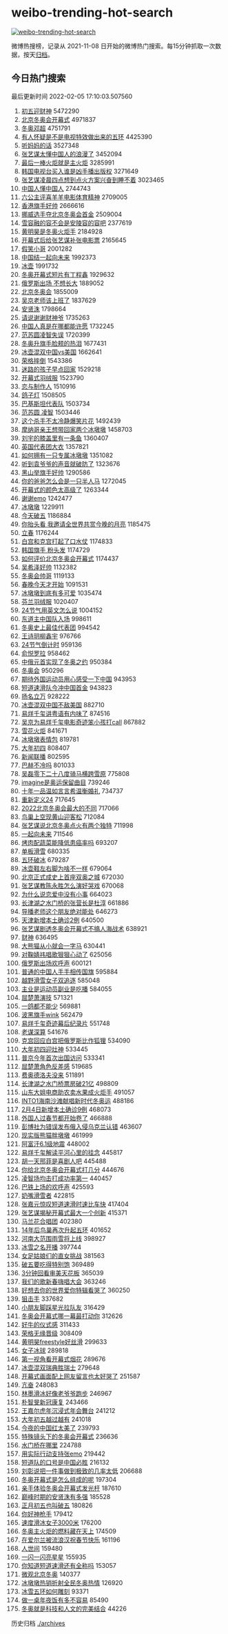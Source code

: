 # weibo-trending-hot-search

[![weibo-trending-hot-search](https://github.com/ameizi/weibo-trending-hot-search/actions/workflows/ci.yml/badge.svg)](https://github.com/ameizi/weibo-trending-hot-search/actions/workflows/ci.yml)

微博热搜榜，记录从 2021-11-08 日开始的微博热门搜索。每15分钟抓取一次数据，按天[归档](./archives)。

## 今日热门搜索

<!-- BEGIN --> 
最后更新时间 2022-02-05 17:10:03.507560 
1. [初五迎财神](https://s.weibo.com/weibo?q=%E5%88%9D%E4%BA%94%E8%BF%8E%E8%B4%A2%E7%A5%9E&Refer=top) 5472290
1. [北京冬奥会开幕式](https://s.weibo.com/weibo?q=%23%E5%8C%97%E4%BA%AC%E5%86%AC%E5%A5%A5%E4%BC%9A%E5%BC%80%E5%B9%95%E5%BC%8F%23&Refer=top) 4971837
1. [冬奥邓超](https://s.weibo.com/weibo?q=%23%E5%86%AC%E5%A5%A5%E9%82%93%E8%B6%85%23&Refer=top) 4751791
1. [有人怀疑是不是电视特效做出来的五环](https://s.weibo.com/weibo?q=%E6%9C%89%E4%BA%BA%E6%80%80%E7%96%91%E6%98%AF%E4%B8%8D%E6%98%AF%E7%94%B5%E8%A7%86%E7%89%B9%E6%95%88%E5%81%9A%E5%87%BA%E6%9D%A5%E7%9A%84%E4%BA%94%E7%8E%AF&Refer=top) 4425390
1. [听妈妈的话](https://s.weibo.com/weibo?q=%23%E5%90%AC%E5%A6%88%E5%A6%88%E7%9A%84%E8%AF%9D%23&Refer=top) 3527348
1. [张艺谋太懂中国人的浪漫了](https://s.weibo.com/weibo?q=%23%E5%BC%A0%E8%89%BA%E8%B0%8B%E5%A4%AA%E6%87%82%E4%B8%AD%E5%9B%BD%E4%BA%BA%E7%9A%84%E6%B5%AA%E6%BC%AB%E4%BA%86%23&Refer=top) 3452094
1. [最后一棒火炬就是主火炬](https://s.weibo.com/weibo?q=%23%E6%9C%80%E5%90%8E%E4%B8%80%E6%A3%92%E7%81%AB%E7%82%AC%E5%B0%B1%E6%98%AF%E4%B8%BB%E7%81%AB%E7%82%AC%23&Refer=top) 3285991
1. [韩国电视台买入谁是凶手播出版权](https://s.weibo.com/weibo?q=%23%E9%9F%A9%E5%9B%BD%E7%94%B5%E8%A7%86%E5%8F%B0%E4%B9%B0%E5%85%A5%E8%B0%81%E6%98%AF%E5%87%B6%E6%89%8B%E6%92%AD%E5%87%BA%E7%89%88%E6%9D%83%23&Refer=top) 3271649
1. [张艺谋凌晨四点想到点火方案兴奋到睡不着](https://s.weibo.com/weibo?q=%23%E5%BC%A0%E8%89%BA%E8%B0%8B%E5%87%8C%E6%99%A8%E5%9B%9B%E7%82%B9%E6%83%B3%E5%88%B0%E7%82%B9%E7%81%AB%E6%96%B9%E6%A1%88%E5%85%B4%E5%A5%8B%E5%88%B0%E7%9D%A1%E4%B8%8D%E7%9D%80%23&Refer=top) 3023465
1. [中国人懂中国人](https://s.weibo.com/weibo?q=%23%E4%B8%AD%E5%9B%BD%E4%BA%BA%E6%87%82%E4%B8%AD%E5%9B%BD%E4%BA%BA%23&Refer=top) 2744743
1. [六公主评喜羊羊电影体育精神](https://s.weibo.com/weibo?q=%23%E5%85%AD%E5%85%AC%E4%B8%BB%E8%AF%84%E5%96%9C%E7%BE%8A%E7%BE%8A%E7%94%B5%E5%BD%B1%E4%BD%93%E8%82%B2%E7%B2%BE%E7%A5%9E%23&Refer=top) 2709005
1. [香港旗手好帅](https://s.weibo.com/weibo?q=%E9%A6%99%E6%B8%AF%E6%97%97%E6%89%8B%E5%A5%BD%E5%B8%85&Refer=top) 2666616
1. [挪威选手夺北京冬奥会首金](https://s.weibo.com/weibo?q=%23%E6%8C%AA%E5%A8%81%E9%80%89%E6%89%8B%E5%A4%BA%E5%8C%97%E4%BA%AC%E5%86%AC%E5%A5%A5%E4%BC%9A%E9%A6%96%E9%87%91%23&Refer=top) 2509004
1. [雪容融的容不会是安陵容的容吧](https://s.weibo.com/weibo?q=%E9%9B%AA%E5%AE%B9%E8%9E%8D%E7%9A%84%E5%AE%B9%E4%B8%8D%E4%BC%9A%E6%98%AF%E5%AE%89%E9%99%B5%E5%AE%B9%E7%9A%84%E5%AE%B9%E5%90%A7&Refer=top) 2377619
1. [黄明昊是冬奥火炬手](https://s.weibo.com/weibo?q=%23%E9%BB%84%E6%98%8E%E6%98%8A%E6%98%AF%E5%86%AC%E5%A5%A5%E7%81%AB%E7%82%AC%E6%89%8B%23&Refer=top) 2184928
1. [开幕式后给张艺谋补张电影票](https://s.weibo.com/weibo?q=%23%E5%BC%80%E5%B9%95%E5%BC%8F%E5%90%8E%E7%BB%99%E5%BC%A0%E8%89%BA%E8%B0%8B%E8%A1%A5%E5%BC%A0%E7%94%B5%E5%BD%B1%E7%A5%A8%23&Refer=top) 2165645
1. [假笑小哥](https://s.weibo.com/weibo?q=%E5%81%87%E7%AC%91%E5%B0%8F%E5%93%A5&Refer=top) 2001282
1. [中国结一起向未来](https://s.weibo.com/weibo?q=%23%E4%B8%AD%E5%9B%BD%E7%BB%93%E4%B8%80%E8%B5%B7%E5%90%91%E6%9C%AA%E6%9D%A5%23&Refer=top) 1992373
1. [冰壶](https://s.weibo.com/weibo?q=%E5%86%B0%E5%A3%B6&Refer=top) 1991732
1. [冬奥开幕式短片有丁程鑫](https://s.weibo.com/weibo?q=%23%E5%86%AC%E5%A5%A5%E5%BC%80%E5%B9%95%E5%BC%8F%E7%9F%AD%E7%89%87%E6%9C%89%E4%B8%81%E7%A8%8B%E9%91%AB%23&Refer=top) 1929632
1. [俄罗斯出场 不想长大](https://s.weibo.com/weibo?q=%E4%BF%84%E7%BD%97%E6%96%AF%E5%87%BA%E5%9C%BA%20%E4%B8%8D%E6%83%B3%E9%95%BF%E5%A4%A7&Refer=top) 1889052
1. [北京冬奥会](https://s.weibo.com/weibo?q=%E5%8C%97%E4%BA%AC%E5%86%AC%E5%A5%A5%E4%BC%9A&Refer=top) 1855009
1. [吴京老师该上班了](https://s.weibo.com/weibo?q=%23%E5%90%B4%E4%BA%AC%E8%80%81%E5%B8%88%E8%AF%A5%E4%B8%8A%E7%8F%AD%E4%BA%86%23&Refer=top) 1837629
1. [安贤洙](https://s.weibo.com/weibo?q=%E5%AE%89%E8%B4%A4%E6%B4%99&Refer=top) 1798664
1. [请说谢谢财神爷](https://s.weibo.com/weibo?q=%23%E8%AF%B7%E8%AF%B4%E8%B0%A2%E8%B0%A2%E8%B4%A2%E7%A5%9E%E7%88%B7%23&Refer=top) 1735263
1. [中国人真是在哪都能许愿](https://s.weibo.com/weibo?q=%23%E4%B8%AD%E5%9B%BD%E4%BA%BA%E7%9C%9F%E6%98%AF%E5%9C%A8%E5%93%AA%E9%83%BD%E8%83%BD%E8%AE%B8%E6%84%BF%23&Refer=top) 1732245
1. [范苏圆凌智失误](https://s.weibo.com/weibo?q=%E8%8C%83%E8%8B%8F%E5%9C%86%E5%87%8C%E6%99%BA%E5%A4%B1%E8%AF%AF&Refer=top) 1720399
1. [冬奥升旗手脸颊的热泪](https://s.weibo.com/weibo?q=%23%E5%86%AC%E5%A5%A5%E5%8D%87%E6%97%97%E6%89%8B%E8%84%B8%E9%A2%8A%E7%9A%84%E7%83%AD%E6%B3%AA%23&Refer=top) 1677431
1. [冰壶混双中国vs美国](https://s.weibo.com/weibo?q=%23%E5%86%B0%E5%A3%B6%E6%B7%B7%E5%8F%8C%E4%B8%AD%E5%9B%BDvs%E7%BE%8E%E5%9B%BD%23&Refer=top) 1662641
1. [荣格摔倒](https://s.weibo.com/weibo?q=%23%E8%8D%A3%E6%A0%BC%E6%91%94%E5%80%92%23&Refer=top) 1543386
1. [迷路的孩子早点回家](https://s.weibo.com/weibo?q=%23%E8%BF%B7%E8%B7%AF%E7%9A%84%E5%AD%A9%E5%AD%90%E6%97%A9%E7%82%B9%E5%9B%9E%E5%AE%B6%23&Refer=top) 1529218
1. [开幕式羽绒服](https://s.weibo.com/weibo?q=%23%E5%BC%80%E5%B9%95%E5%BC%8F%E7%BE%BD%E7%BB%92%E6%9C%8D%23&Refer=top) 1523790
1. [恋与制作人](https://s.weibo.com/weibo?q=%E6%81%8B%E4%B8%8E%E5%88%B6%E4%BD%9C%E4%BA%BA&Refer=top) 1510916
1. [鸽子灯](https://s.weibo.com/weibo?q=%E9%B8%BD%E5%AD%90%E7%81%AF&Refer=top) 1508505
1. [巴基斯坦代表队](https://s.weibo.com/weibo?q=%E5%B7%B4%E5%9F%BA%E6%96%AF%E5%9D%A6%E4%BB%A3%E8%A1%A8%E9%98%9F&Refer=top) 1503734
1. [范苏圆 凌智](https://s.weibo.com/weibo?q=%E8%8C%83%E8%8B%8F%E5%9C%86%20%E5%87%8C%E6%99%BA&Refer=top) 1503446
1. [这个杀手不太冷静爆笑片花](https://s.weibo.com/weibo?q=%23%E8%BF%99%E4%B8%AA%E6%9D%80%E6%89%8B%E4%B8%8D%E5%A4%AA%E5%86%B7%E9%9D%99%E7%88%86%E7%AC%91%E7%89%87%E8%8A%B1%23&Refer=top) 1492439
1. [摩纳哥亲王想带回家两个冰墩墩](https://s.weibo.com/weibo?q=%23%E6%91%A9%E7%BA%B3%E5%93%A5%E4%BA%B2%E7%8E%8B%E6%83%B3%E5%B8%A6%E5%9B%9E%E5%AE%B6%E4%B8%A4%E4%B8%AA%E5%86%B0%E5%A2%A9%E5%A2%A9%23&Refer=top) 1458703
1. [刘宇的膝盖里有一条鱼](https://s.weibo.com/weibo?q=%23%E5%88%98%E5%AE%87%E7%9A%84%E8%86%9D%E7%9B%96%E9%87%8C%E6%9C%89%E4%B8%80%E6%9D%A1%E9%B1%BC%23&Refer=top) 1360407
1. [英国代表团大衣](https://s.weibo.com/weibo?q=%E8%8B%B1%E5%9B%BD%E4%BB%A3%E8%A1%A8%E5%9B%A2%E5%A4%A7%E8%A1%A3&Refer=top) 1357821
1. [如何拥有一只专属冰墩墩](https://s.weibo.com/weibo?q=%23%E5%A6%82%E4%BD%95%E6%8B%A5%E6%9C%89%E4%B8%80%E5%8F%AA%E4%B8%93%E5%B1%9E%E5%86%B0%E5%A2%A9%E5%A2%A9%23&Refer=top) 1351082
1. [听到袁爷爷的声音就破防了](https://s.weibo.com/weibo?q=%23%E5%90%AC%E5%88%B0%E8%A2%81%E7%88%B7%E7%88%B7%E7%9A%84%E5%A3%B0%E9%9F%B3%E5%B0%B1%E7%A0%B4%E9%98%B2%E4%BA%86%23&Refer=top) 1323676
1. [黑山举旗手好帅](https://s.weibo.com/weibo?q=%23%E9%BB%91%E5%B1%B1%E4%B8%BE%E6%97%97%E6%89%8B%E5%A5%BD%E5%B8%85%23&Refer=top) 1290586
1. [你的爸爸怎么会是一只半人马](https://s.weibo.com/weibo?q=%E4%BD%A0%E7%9A%84%E7%88%B8%E7%88%B8%E6%80%8E%E4%B9%88%E4%BC%9A%E6%98%AF%E4%B8%80%E5%8F%AA%E5%8D%8A%E4%BA%BA%E9%A9%AC&Refer=top) 1272045
1. [开幕式的颜色太高级了](https://s.weibo.com/weibo?q=%23%E5%BC%80%E5%B9%95%E5%BC%8F%E7%9A%84%E9%A2%9C%E8%89%B2%E5%A4%AA%E9%AB%98%E7%BA%A7%E4%BA%86%23&Refer=top) 1263344
1. [谢谢emo](https://s.weibo.com/weibo?q=%23%E8%B0%A2%E8%B0%A2emo%23&Refer=top) 1242477
1. [冰墩墩](https://s.weibo.com/weibo?q=%23%E5%86%B0%E5%A2%A9%E5%A2%A9%23&Refer=top) 1229911
1. [今天破五](https://s.weibo.com/weibo?q=%23%E4%BB%8A%E5%A4%A9%E7%A0%B4%E4%BA%94%23&Refer=top) 1186884
1. [你抬头看 我邀请全世界共赏今晚的月亮](https://s.weibo.com/weibo?q=%E4%BD%A0%E6%8A%AC%E5%A4%B4%E7%9C%8B%20%E6%88%91%E9%82%80%E8%AF%B7%E5%85%A8%E4%B8%96%E7%95%8C%E5%85%B1%E8%B5%8F%E4%BB%8A%E6%99%9A%E7%9A%84%E6%9C%88%E4%BA%AE&Refer=top) 1185475
1. [立春](https://s.weibo.com/weibo?q=%23%E7%AB%8B%E6%98%A5%23&Refer=top) 1176244
1. [白宫和克宫打起了口水仗](https://s.weibo.com/weibo?q=%23%E7%99%BD%E5%AE%AB%E5%92%8C%E5%85%8B%E5%AE%AB%E6%89%93%E8%B5%B7%E4%BA%86%E5%8F%A3%E6%B0%B4%E4%BB%97%23&Refer=top) 1174833
1. [韩国旗手 粉头发](https://s.weibo.com/weibo?q=%E9%9F%A9%E5%9B%BD%E6%97%97%E6%89%8B%20%E7%B2%89%E5%A4%B4%E5%8F%91&Refer=top) 1174729
1. [如何评价北京冬奥会开幕式](https://s.weibo.com/weibo?q=%23%E5%A6%82%E4%BD%95%E8%AF%84%E4%BB%B7%E5%8C%97%E4%BA%AC%E5%86%AC%E5%A5%A5%E4%BC%9A%E5%BC%80%E5%B9%95%E5%BC%8F%23&Refer=top) 1174437
1. [吴希泽好帅](https://s.weibo.com/weibo?q=%23%E5%90%B4%E5%B8%8C%E6%B3%BD%E5%A5%BD%E5%B8%85%23&Refer=top) 1132382
1. [冬奥会帅哥](https://s.weibo.com/weibo?q=%23%E5%86%AC%E5%A5%A5%E4%BC%9A%E5%B8%85%E5%93%A5%23&Refer=top) 1119133
1. [春晚今天才开始](https://s.weibo.com/weibo?q=%23%E6%98%A5%E6%99%9A%E4%BB%8A%E5%A4%A9%E6%89%8D%E5%BC%80%E5%A7%8B%23&Refer=top) 1091531
1. [冰墩墩到底有多可爱](https://s.weibo.com/weibo?q=%23%E5%86%B0%E5%A2%A9%E5%A2%A9%E5%88%B0%E5%BA%95%E6%9C%89%E5%A4%9A%E5%8F%AF%E7%88%B1%23&Refer=top) 1035474
1. [芬兰羽绒服](https://s.weibo.com/weibo?q=%E8%8A%AC%E5%85%B0%E7%BE%BD%E7%BB%92%E6%9C%8D&Refer=top) 1020407
1. [24节气用英文怎么说](https://s.weibo.com/weibo?q=24%E8%8A%82%E6%B0%94%E7%94%A8%E8%8B%B1%E6%96%87%E6%80%8E%E4%B9%88%E8%AF%B4&Refer=top) 1004152
1. [东道主中国队入场](https://s.weibo.com/weibo?q=%23%E4%B8%9C%E9%81%93%E4%B8%BB%E4%B8%AD%E5%9B%BD%E9%98%9F%E5%85%A5%E5%9C%BA%23&Refer=top) 998611
1. [冬奥史上最佳代表团](https://s.weibo.com/weibo?q=%23%E5%86%AC%E5%A5%A5%E5%8F%B2%E4%B8%8A%E6%9C%80%E4%BD%B3%E4%BB%A3%E8%A1%A8%E5%9B%A2%23&Refer=top) 994542
1. [王诗玥柳鑫宇](https://s.weibo.com/weibo?q=%E7%8E%8B%E8%AF%97%E7%8E%A5%E6%9F%B3%E9%91%AB%E5%AE%87&Refer=top) 976766
1. [24节气倒计时](https://s.weibo.com/weibo?q=%2324%E8%8A%82%E6%B0%94%E5%80%92%E8%AE%A1%E6%97%B6%23&Refer=top) 959136
1. [俞悦罗拉](https://s.weibo.com/weibo?q=%E4%BF%9E%E6%82%A6%E7%BD%97%E6%8B%89&Refer=top) 958462
1. [中俄元首实现了冬奥之约](https://s.weibo.com/weibo?q=%23%E4%B8%AD%E4%BF%84%E5%85%83%E9%A6%96%E5%AE%9E%E7%8E%B0%E4%BA%86%E5%86%AC%E5%A5%A5%E4%B9%8B%E7%BA%A6%23&Refer=top) 950384
1. [冬奥会](https://s.weibo.com/weibo?q=%E5%86%AC%E5%A5%A5%E4%BC%9A&Refer=top) 950296
1. [期待外国运动员用心感受一下中国](https://s.weibo.com/weibo?q=%23%E6%9C%9F%E5%BE%85%E5%A4%96%E5%9B%BD%E8%BF%90%E5%8A%A8%E5%91%98%E7%94%A8%E5%BF%83%E6%84%9F%E5%8F%97%E4%B8%80%E4%B8%8B%E4%B8%AD%E5%9B%BD%23&Refer=top) 943953
1. [短道速滑队今冲中国首金](https://s.weibo.com/weibo?q=%23%E7%9F%AD%E9%81%93%E9%80%9F%E6%BB%91%E9%98%9F%E4%BB%8A%E5%86%B2%E4%B8%AD%E5%9B%BD%E9%A6%96%E9%87%91%23&Refer=top) 943823
1. [扬名立万](https://s.weibo.com/weibo?q=%E6%89%AC%E5%90%8D%E7%AB%8B%E4%B8%87&Refer=top) 928222
1. [冰壶混双中国不敌美国](https://s.weibo.com/weibo?q=%23%E5%86%B0%E5%A3%B6%E6%B7%B7%E5%8F%8C%E4%B8%AD%E5%9B%BD%E4%B8%8D%E6%95%8C%E7%BE%8E%E5%9B%BD%23&Refer=top) 882710
1. [易烊千玺讲粤语有内味了](https://s.weibo.com/weibo?q=%23%E6%98%93%E7%83%8A%E5%8D%83%E7%8E%BA%E8%AE%B2%E7%B2%A4%E8%AF%AD%E6%9C%89%E5%86%85%E5%91%B3%E4%BA%86%23&Refer=top) 874516
1. [吴京为易烊千玺电影奇迹笨小孩打call](https://s.weibo.com/weibo?q=%23%E5%90%B4%E4%BA%AC%E4%B8%BA%E6%98%93%E7%83%8A%E5%8D%83%E7%8E%BA%E7%94%B5%E5%BD%B1%E5%A5%87%E8%BF%B9%E7%AC%A8%E5%B0%8F%E5%AD%A9%E6%89%93call%23&Refer=top) 867882
1. [雪花火炬](https://s.weibo.com/weibo?q=%E9%9B%AA%E8%8A%B1%E7%81%AB%E7%82%AC&Refer=top) 841671
1. [冰墩墩表情包](https://s.weibo.com/weibo?q=%E5%86%B0%E5%A2%A9%E5%A2%A9%E8%A1%A8%E6%83%85%E5%8C%85&Refer=top) 819781
1. [大年初四](https://s.weibo.com/weibo?q=%23%E5%A4%A7%E5%B9%B4%E5%88%9D%E5%9B%9B%23&Refer=top) 808407
1. [新闻联播](https://s.weibo.com/weibo?q=%E6%96%B0%E9%97%BB%E8%81%94%E6%92%AD&Refer=top) 802595
1. [巴赫不冷吗](https://s.weibo.com/weibo?q=%23%E5%B7%B4%E8%B5%AB%E4%B8%8D%E5%86%B7%E5%90%97%23&Refer=top) 801033
1. [吴磊零下二十八度骑马横跨雪原](https://s.weibo.com/weibo?q=%23%E5%90%B4%E7%A3%8A%E9%9B%B6%E4%B8%8B%E4%BA%8C%E5%8D%81%E5%85%AB%E5%BA%A6%E9%AA%91%E9%A9%AC%E6%A8%AA%E8%B7%A8%E9%9B%AA%E5%8E%9F%23&Refer=top) 775808
1. [imagine是奥运保留曲目](https://s.weibo.com/weibo?q=%23imagine%E6%98%AF%E5%A5%A5%E8%BF%90%E4%BF%9D%E7%95%99%E6%9B%B2%E7%9B%AE%23&Refer=top) 739246
1. [十年一品温如言言希温衡婚礼](https://s.weibo.com/weibo?q=%23%E5%8D%81%E5%B9%B4%E4%B8%80%E5%93%81%E6%B8%A9%E5%A6%82%E8%A8%80%E8%A8%80%E5%B8%8C%E6%B8%A9%E8%A1%A1%E5%A9%9A%E7%A4%BC%23&Refer=top) 734737
1. [重新定义24](https://s.weibo.com/weibo?q=%23%E9%87%8D%E6%96%B0%E5%AE%9A%E4%B9%8924%23&Refer=top) 717645
1. [2022北京冬奥会最大的不同](https://s.weibo.com/weibo?q=%232022%E5%8C%97%E4%BA%AC%E5%86%AC%E5%A5%A5%E4%BC%9A%E6%9C%80%E5%A4%A7%E7%9A%84%E4%B8%8D%E5%90%8C%23&Refer=top) 717066
1. [鸟巢上空现黄山迎客松](https://s.weibo.com/weibo?q=%23%E9%B8%9F%E5%B7%A2%E4%B8%8A%E7%A9%BA%E7%8E%B0%E9%BB%84%E5%B1%B1%E8%BF%8E%E5%AE%A2%E6%9D%BE%23&Refer=top) 712084
1. [张艺谋说北京冬奥点火有两个独特](https://s.weibo.com/weibo?q=%23%E5%BC%A0%E8%89%BA%E8%B0%8B%E8%AF%B4%E5%8C%97%E4%BA%AC%E5%86%AC%E5%A5%A5%E7%82%B9%E7%81%AB%E6%9C%89%E4%B8%A4%E4%B8%AA%E7%8B%AC%E7%89%B9%23&Refer=top) 711998
1. [一起向未来](https://s.weibo.com/weibo?q=%23%E4%B8%80%E8%B5%B7%E5%90%91%E6%9C%AA%E6%9D%A5%23&Refer=top) 711546
1. [烤肉配蔬菜能降低患癌率吗](https://s.weibo.com/weibo?q=%23%E7%83%A4%E8%82%89%E9%85%8D%E8%94%AC%E8%8F%9C%E8%83%BD%E9%99%8D%E4%BD%8E%E6%82%A3%E7%99%8C%E7%8E%87%E5%90%97%23&Refer=top) 693207
1. [单板滑雪](https://s.weibo.com/weibo?q=%E5%8D%95%E6%9D%BF%E6%BB%91%E9%9B%AA&Refer=top) 680335
1. [五环破冰](https://s.weibo.com/weibo?q=%E4%BA%94%E7%8E%AF%E7%A0%B4%E5%86%B0&Refer=top) 679287
1. [冰壶鞋左右脚为啥不一样](https://s.weibo.com/weibo?q=%23%E5%86%B0%E5%A3%B6%E9%9E%8B%E5%B7%A6%E5%8F%B3%E8%84%9A%E4%B8%BA%E5%95%A5%E4%B8%8D%E4%B8%80%E6%A0%B7%23&Refer=top) 679064
1. [北京正式成史上首座双奥之城](https://s.weibo.com/weibo?q=%23%E5%8C%97%E4%BA%AC%E6%AD%A3%E5%BC%8F%E6%88%90%E5%8F%B2%E4%B8%8A%E9%A6%96%E5%BA%A7%E5%8F%8C%E5%A5%A5%E4%B9%8B%E5%9F%8E%23&Refer=top) 672030
1. [张艺谋教陈永胜怎么演好哭戏](https://s.weibo.com/weibo?q=%23%E5%BC%A0%E8%89%BA%E8%B0%8B%E6%95%99%E9%99%88%E6%B0%B8%E8%83%9C%E6%80%8E%E4%B9%88%E6%BC%94%E5%A5%BD%E5%93%AD%E6%88%8F%23&Refer=top) 670068
1. [为什么说恋爱中没有小事](https://s.weibo.com/weibo?q=%23%E4%B8%BA%E4%BB%80%E4%B9%88%E8%AF%B4%E6%81%8B%E7%88%B1%E4%B8%AD%E6%B2%A1%E6%9C%89%E5%B0%8F%E4%BA%8B%23&Refer=top) 664023
1. [长津湖之水门桥的张营长是杜淳](https://s.weibo.com/weibo?q=%23%E9%95%BF%E6%B4%A5%E6%B9%96%E4%B9%8B%E6%B0%B4%E9%97%A8%E6%A1%A5%E7%9A%84%E5%BC%A0%E8%90%A5%E9%95%BF%E6%98%AF%E6%9D%9C%E6%B7%B3%23&Refer=top) 661886
1. [导播老师这个朋友绝对能处](https://s.weibo.com/weibo?q=%23%E5%AF%BC%E6%92%AD%E8%80%81%E5%B8%88%E8%BF%99%E4%B8%AA%E6%9C%8B%E5%8F%8B%E7%BB%9D%E5%AF%B9%E8%83%BD%E5%A4%84%23&Refer=top) 646273
1. [天津新增本土确诊2例](https://s.weibo.com/weibo?q=%23%E5%A4%A9%E6%B4%A5%E6%96%B0%E5%A2%9E%E6%9C%AC%E5%9C%9F%E7%A1%AE%E8%AF%8A2%E4%BE%8B%23&Refer=top) 640500
1. [张艺谋剧透冬奥会开幕式不搞人海战术](https://s.weibo.com/weibo?q=%23%E5%BC%A0%E8%89%BA%E8%B0%8B%E5%89%A7%E9%80%8F%E5%86%AC%E5%A5%A5%E4%BC%9A%E5%BC%80%E5%B9%95%E5%BC%8F%E4%B8%8D%E6%90%9E%E4%BA%BA%E6%B5%B7%E6%88%98%E6%9C%AF%23&Refer=top) 638921
1. [财神](https://s.weibo.com/weibo?q=%E8%B4%A2%E7%A5%9E&Refer=top) 636495
1. [大熊猫从小就会一字马](https://s.weibo.com/weibo?q=%23%E5%A4%A7%E7%86%8A%E7%8C%AB%E4%BB%8E%E5%B0%8F%E5%B0%B1%E4%BC%9A%E4%B8%80%E5%AD%97%E9%A9%AC%23&Refer=top) 630441
1. [对鞠婧祎唱歌狠狠心动了](https://s.weibo.com/weibo?q=%23%E5%AF%B9%E9%9E%A0%E5%A9%A7%E7%A5%8E%E5%94%B1%E6%AD%8C%E7%8B%A0%E7%8B%A0%E5%BF%83%E5%8A%A8%E4%BA%86%23&Refer=top) 625056
1. [俄罗斯出场欢呼声](https://s.weibo.com/weibo?q=%E4%BF%84%E7%BD%97%E6%96%AF%E5%87%BA%E5%9C%BA%E6%AC%A2%E5%91%BC%E5%A3%B0&Refer=top) 600121
1. [普通的中国人手手相传国旗](https://s.weibo.com/weibo?q=%23%E6%99%AE%E9%80%9A%E7%9A%84%E4%B8%AD%E5%9B%BD%E4%BA%BA%E6%89%8B%E6%89%8B%E7%9B%B8%E4%BC%A0%E5%9B%BD%E6%97%97%23&Refer=top) 595884
1. [越野滑雪女子双追逐](https://s.weibo.com/weibo?q=%E8%B6%8A%E9%87%8E%E6%BB%91%E9%9B%AA%E5%A5%B3%E5%AD%90%E5%8F%8C%E8%BF%BD%E9%80%90&Refer=top) 585048
1. [主业是运动员副业是吃播](https://s.weibo.com/weibo?q=%23%E4%B8%BB%E4%B8%9A%E6%98%AF%E8%BF%90%E5%8A%A8%E5%91%98%E5%89%AF%E4%B8%9A%E6%98%AF%E5%90%83%E6%92%AD%23&Refer=top) 584055
1. [屈楚萧演技](https://s.weibo.com/weibo?q=%23%E5%B1%88%E6%A5%9A%E8%90%A7%E6%BC%94%E6%8A%80%23&Refer=top) 571321
1. [一鸽都不能少](https://s.weibo.com/weibo?q=%23%E4%B8%80%E9%B8%BD%E9%83%BD%E4%B8%8D%E8%83%BD%E5%B0%91%23&Refer=top) 569881
1. [波黑旗手wink](https://s.weibo.com/weibo?q=%23%E6%B3%A2%E9%BB%91%E6%97%97%E6%89%8Bwink%23&Refer=top) 562479
1. [易烊千玺奇迹幕后纪录片](https://s.weibo.com/weibo?q=%23%E6%98%93%E7%83%8A%E5%8D%83%E7%8E%BA%E5%A5%87%E8%BF%B9%E5%B9%95%E5%90%8E%E7%BA%AA%E5%BD%95%E7%89%87%23&Refer=top) 551748
1. [老谋深算](https://s.weibo.com/weibo?q=%E8%80%81%E8%B0%8B%E6%B7%B1%E7%AE%97&Refer=top) 541676
1. [克宫回应白宫把俄罗斯比作狐狸](https://s.weibo.com/weibo?q=%23%E5%85%8B%E5%AE%AB%E5%9B%9E%E5%BA%94%E7%99%BD%E5%AE%AB%E6%8A%8A%E4%BF%84%E7%BD%97%E6%96%AF%E6%AF%94%E4%BD%9C%E7%8B%90%E7%8B%B8%23&Refer=top) 534090
1. [大年初四迎灶神](https://s.weibo.com/weibo?q=%E5%A4%A7%E5%B9%B4%E5%88%9D%E5%9B%9B%E8%BF%8E%E7%81%B6%E7%A5%9E&Refer=top) 533445
1. [普京今年首次出国访问](https://s.weibo.com/weibo?q=%23%E6%99%AE%E4%BA%AC%E4%BB%8A%E5%B9%B4%E9%A6%96%E6%AC%A1%E5%87%BA%E5%9B%BD%E8%AE%BF%E9%97%AE%23&Refer=top) 533341
1. [屈楚萧角色反差感](https://s.weibo.com/weibo?q=%23%E5%B1%88%E6%A5%9A%E8%90%A7%E8%A7%92%E8%89%B2%E5%8F%8D%E5%B7%AE%E6%84%9F%23&Refer=top) 519685
1. [费奥德洛夫没来](https://s.weibo.com/weibo?q=%23%E8%B4%B9%E5%A5%A5%E5%BE%B7%E6%B4%9B%E5%A4%AB%E6%B2%A1%E6%9D%A5%23&Refer=top) 511891
1. [长津湖之水门桥票房破21亿](https://s.weibo.com/weibo?q=%23%E9%95%BF%E6%B4%A5%E6%B9%96%E4%B9%8B%E6%B0%B4%E9%97%A8%E6%A1%A5%E7%A5%A8%E6%88%BF%E7%A0%B421%E4%BA%BF%23&Refer=top) 498809
1. [山东大姐电商助农卖水果成火炬手](https://s.weibo.com/weibo?q=%23%E5%B1%B1%E4%B8%9C%E5%A4%A7%E5%A7%90%E7%94%B5%E5%95%86%E5%8A%A9%E5%86%9C%E5%8D%96%E6%B0%B4%E6%9E%9C%E6%88%90%E7%81%AB%E7%82%AC%E6%89%8B%23&Refer=top) 491057
1. [INTO1海南沙滩献唱新时代冬奥运](https://s.weibo.com/weibo?q=INTO1%E6%B5%B7%E5%8D%97%E6%B2%99%E6%BB%A9%E7%8C%AE%E5%94%B1%E6%96%B0%E6%97%B6%E4%BB%A3%E5%86%AC%E5%A5%A5%E8%BF%90&Refer=top) 488186
1. [2月4日新增本土确诊9例](https://s.weibo.com/weibo?q=2%E6%9C%884%E6%97%A5%E6%96%B0%E5%A2%9E%E6%9C%AC%E5%9C%9F%E7%A1%AE%E8%AF%8A9%E4%BE%8B&Refer=top) 468073
1. [外国人过春节都开始卷了](https://s.weibo.com/weibo?q=%23%E5%A4%96%E5%9B%BD%E4%BA%BA%E8%BF%87%E6%98%A5%E8%8A%82%E9%83%BD%E5%BC%80%E5%A7%8B%E5%8D%B7%E4%BA%86%23&Refer=top) 466888
1. [彭博社为错误发布俄入侵乌克兰认错](https://s.weibo.com/weibo?q=%23%E5%BD%AD%E5%8D%9A%E7%A4%BE%E4%B8%BA%E9%94%99%E8%AF%AF%E5%8F%91%E5%B8%83%E4%BF%84%E5%85%A5%E4%BE%B5%E4%B9%8C%E5%85%8B%E5%85%B0%E8%AE%A4%E9%94%99%23&Refer=top) 463607
1. [现实版熊猫胖墩墩](https://s.weibo.com/weibo?q=%23%E7%8E%B0%E5%AE%9E%E7%89%88%E7%86%8A%E7%8C%AB%E8%83%96%E5%A2%A9%E5%A2%A9%23&Refer=top) 461999
1. [阿富汗6.1级地震](https://s.weibo.com/weibo?q=%E9%98%BF%E5%AF%8C%E6%B1%976.1%E7%BA%A7%E5%9C%B0%E9%9C%87&Refer=top) 448002
1. [易烊千玺解读平河心里的挂念](https://s.weibo.com/weibo?q=%23%E6%98%93%E7%83%8A%E5%8D%83%E7%8E%BA%E8%A7%A3%E8%AF%BB%E5%B9%B3%E6%B2%B3%E5%BF%83%E9%87%8C%E7%9A%84%E6%8C%82%E5%BF%B5%23&Refer=top) 445817
1. [胡一天邢菲是喜剧人吧](https://s.weibo.com/weibo?q=%23%E8%83%A1%E4%B8%80%E5%A4%A9%E9%82%A2%E8%8F%B2%E6%98%AF%E5%96%9C%E5%89%A7%E4%BA%BA%E5%90%A7%23&Refer=top) 445488
1. [你给北京冬奥会开幕式打几分](https://s.weibo.com/weibo?q=%23%E4%BD%A0%E7%BB%99%E5%8C%97%E4%BA%AC%E5%86%AC%E5%A5%A5%E4%BC%9A%E5%BC%80%E5%B9%95%E5%BC%8F%E6%89%93%E5%87%A0%E5%88%86%23&Refer=top) 444676
1. [凌智场均击打成功率第一](https://s.weibo.com/weibo?q=%23%E5%87%8C%E6%99%BA%E5%9C%BA%E5%9D%87%E5%87%BB%E6%89%93%E6%88%90%E5%8A%9F%E7%8E%87%E7%AC%AC%E4%B8%80%23&Refer=top) 440457
1. [巴铁上场的欢呼声](https://s.weibo.com/weibo?q=%E5%B7%B4%E9%93%81%E4%B8%8A%E5%9C%BA%E7%9A%84%E6%AC%A2%E5%91%BC%E5%A3%B0&Refer=top) 425593
1. [奶嘴滑雪者](https://s.weibo.com/weibo?q=%E5%A5%B6%E5%98%B4%E6%BB%91%E9%9B%AA%E8%80%85&Refer=top) 422815
1. [张嘉元惊叹短道速滑时速比车快](https://s.weibo.com/weibo?q=%23%E5%BC%A0%E5%98%89%E5%85%83%E6%83%8A%E5%8F%B9%E7%9F%AD%E9%81%93%E9%80%9F%E6%BB%91%E6%97%B6%E9%80%9F%E6%AF%94%E8%BD%A6%E5%BF%AB%23&Refer=top) 417404
1. [张艺谋揭秘开幕式最大一个创新](https://s.weibo.com/weibo?q=%23%E5%BC%A0%E8%89%BA%E8%B0%8B%E6%8F%AD%E7%A7%98%E5%BC%80%E5%B9%95%E5%BC%8F%E6%9C%80%E5%A4%A7%E4%B8%80%E4%B8%AA%E5%88%9B%E6%96%B0%23&Refer=top) 415371
1. [马兰花合唱团](https://s.weibo.com/weibo?q=%E9%A9%AC%E5%85%B0%E8%8A%B1%E5%90%88%E5%94%B1%E5%9B%A2&Refer=top) 402380
1. [14年后鸟巢再次升起五环](https://s.weibo.com/weibo?q=%2314%E5%B9%B4%E5%90%8E%E9%B8%9F%E5%B7%A2%E5%86%8D%E6%AC%A1%E5%8D%87%E8%B5%B7%E4%BA%94%E7%8E%AF%23&Refer=top) 401652
1. [河南大范围雨雪将上线](https://s.weibo.com/weibo?q=%23%E6%B2%B3%E5%8D%97%E5%A4%A7%E8%8C%83%E5%9B%B4%E9%9B%A8%E9%9B%AA%E5%B0%86%E4%B8%8A%E7%BA%BF%23&Refer=top) 398927
1. [冰雪之名开播](https://s.weibo.com/weibo?q=%23%E5%86%B0%E9%9B%AA%E4%B9%8B%E5%90%8D%E5%BC%80%E6%92%AD%23&Refer=top) 397744
1. [女足姑娘们的直女挑战](https://s.weibo.com/weibo?q=%E5%A5%B3%E8%B6%B3%E5%A7%91%E5%A8%98%E4%BB%AC%E7%9A%84%E7%9B%B4%E5%A5%B3%E6%8C%91%E6%88%98&Refer=top) 381563
1. [破五要吃得特别饱](https://s.weibo.com/weibo?q=%23%E7%A0%B4%E4%BA%94%E8%A6%81%E5%90%83%E5%BE%97%E7%89%B9%E5%88%AB%E9%A5%B1%23&Refer=top) 369489
1. [3分钟回看审美天花板](https://s.weibo.com/weibo?q=%233%E5%88%86%E9%92%9F%E5%9B%9E%E7%9C%8B%E5%AE%A1%E7%BE%8E%E5%A4%A9%E8%8A%B1%E6%9D%BF%23&Refer=top) 365039
1. [我们的歌新春嗨唱大会](https://s.weibo.com/weibo?q=%23%E6%88%91%E4%BB%AC%E7%9A%84%E6%AD%8C%E6%96%B0%E6%98%A5%E5%97%A8%E5%94%B1%E5%A4%A7%E4%BC%9A%23&Refer=top) 363246
1. [好想去你的世界爱你特辑看哭了](https://s.weibo.com/weibo?q=%23%E5%A5%BD%E6%83%B3%E5%8E%BB%E4%BD%A0%E7%9A%84%E4%B8%96%E7%95%8C%E7%88%B1%E4%BD%A0%E7%89%B9%E8%BE%91%E7%9C%8B%E5%93%AD%E4%BA%86%23&Refer=top) 360250
1. [狙击手](https://s.weibo.com/weibo?q=%E7%8B%99%E5%87%BB%E6%89%8B&Refer=top) 337682
1. [小朋友脚踩星光拉队友](https://s.weibo.com/weibo?q=%23%E5%B0%8F%E6%9C%8B%E5%8F%8B%E8%84%9A%E8%B8%A9%E6%98%9F%E5%85%89%E6%8B%89%E9%98%9F%E5%8F%8B%23&Refer=top) 316429
1. [冬奥会开幕式哪一幕最打动你](https://s.weibo.com/weibo?q=%23%E5%86%AC%E5%A5%A5%E4%BC%9A%E5%BC%80%E5%B9%95%E5%BC%8F%E5%93%AA%E4%B8%80%E5%B9%95%E6%9C%80%E6%89%93%E5%8A%A8%E4%BD%A0%23&Refer=top) 312626
1. [好牛的仪式感](https://s.weibo.com/weibo?q=%E5%A5%BD%E7%89%9B%E7%9A%84%E4%BB%AA%E5%BC%8F%E6%84%9F&Refer=top) 311433
1. [荣格无缘晋级](https://s.weibo.com/weibo?q=%23%E8%8D%A3%E6%A0%BC%E6%97%A0%E7%BC%98%E6%99%8B%E7%BA%A7%23&Refer=top) 308409
1. [黄明昊freestyle好丝滑](https://s.weibo.com/weibo?q=%23%E9%BB%84%E6%98%8E%E6%98%8Afreestyle%E5%A5%BD%E4%B8%9D%E6%BB%91%23&Refer=top) 299633
1. [女子冰球](https://s.weibo.com/weibo?q=%E5%A5%B3%E5%AD%90%E5%86%B0%E7%90%83&Refer=top) 289818
1. [第一视角看开幕式烟花](https://s.weibo.com/weibo?q=%23%E7%AC%AC%E4%B8%80%E8%A7%86%E8%A7%92%E7%9C%8B%E5%BC%80%E5%B9%95%E5%BC%8F%E7%83%9F%E8%8A%B1%23&Refer=top) 289676
1. [冰壶混双瑞典胜瑞士](https://s.weibo.com/weibo?q=%23%E5%86%B0%E5%A3%B6%E6%B7%B7%E5%8F%8C%E7%91%9E%E5%85%B8%E8%83%9C%E7%91%9E%E5%A3%AB%23&Refer=top) 279648
1. [开幕式画面配上网友留言也太好哭了](https://s.weibo.com/weibo?q=%23%E5%BC%80%E5%B9%95%E5%BC%8F%E7%94%BB%E9%9D%A2%E9%85%8D%E4%B8%8A%E7%BD%91%E5%8F%8B%E7%95%99%E8%A8%80%E4%B9%9F%E5%A4%AA%E5%A5%BD%E5%93%AD%E4%BA%86%23&Refer=top) 251587
1. [亢奋](https://s.weibo.com/weibo?q=%E4%BA%A2%E5%A5%8B&Refer=top) 248083
1. [林墨滑冰好像老爷爷跑步](https://s.weibo.com/weibo?q=%23%E6%9E%97%E5%A2%A8%E6%BB%91%E5%86%B0%E5%A5%BD%E5%83%8F%E8%80%81%E7%88%B7%E7%88%B7%E8%B7%91%E6%AD%A5%23&Refer=top) 246967
1. [朴智旻新冠康复](https://s.weibo.com/weibo?q=%23%E6%9C%B4%E6%99%BA%E6%97%BB%E6%96%B0%E5%86%A0%E5%BA%B7%E5%A4%8D%23&Refer=top) 243466
1. [王嘉尔虎年沉浸式年会舞台](https://s.weibo.com/weibo?q=%23%E7%8E%8B%E5%98%89%E5%B0%94%E8%99%8E%E5%B9%B4%E6%B2%89%E6%B5%B8%E5%BC%8F%E5%B9%B4%E4%BC%9A%E8%88%9E%E5%8F%B0%23&Refer=top) 241212
1. [大年初五越过越有](https://s.weibo.com/weibo?q=%23%E5%A4%A7%E5%B9%B4%E5%88%9D%E4%BA%94%E8%B6%8A%E8%BF%87%E8%B6%8A%E6%9C%89%23&Refer=top) 241018
1. [今夜的中国红太美了](https://s.weibo.com/weibo?q=%23%E4%BB%8A%E5%A4%9C%E7%9A%84%E4%B8%AD%E5%9B%BD%E7%BA%A2%E5%A4%AA%E7%BE%8E%E4%BA%86%23&Refer=top) 239793
1. [特殊镜头下的冬奥会开幕式](https://s.weibo.com/weibo?q=%23%E7%89%B9%E6%AE%8A%E9%95%9C%E5%A4%B4%E4%B8%8B%E7%9A%84%E5%86%AC%E5%A5%A5%E4%BC%9A%E5%BC%80%E5%B9%95%E5%BC%8F%23&Refer=top) 236636
1. [水门桥在哪里](https://s.weibo.com/weibo?q=%23%E6%B0%B4%E9%97%A8%E6%A1%A5%E5%9C%A8%E5%93%AA%E9%87%8C%23&Refer=top) 224788
1. [用实际行动支持张emo](https://s.weibo.com/weibo?q=%23%E7%94%A8%E5%AE%9E%E9%99%85%E8%A1%8C%E5%8A%A8%E6%94%AF%E6%8C%81%E5%BC%A0emo%23&Refer=top) 219442
1. [短道队的口号是中国必胜](https://s.weibo.com/weibo?q=%23%E7%9F%AD%E9%81%93%E9%98%9F%E7%9A%84%E5%8F%A3%E5%8F%B7%E6%98%AF%E4%B8%AD%E5%9B%BD%E5%BF%85%E8%83%9C%23&Refer=top) 216132
1. [刘彰说把一件事做到极致的几率太低](https://s.weibo.com/weibo?q=%23%E5%88%98%E5%BD%B0%E8%AF%B4%E6%8A%8A%E4%B8%80%E4%BB%B6%E4%BA%8B%E5%81%9A%E5%88%B0%E6%9E%81%E8%87%B4%E7%9A%84%E5%87%A0%E7%8E%87%E5%A4%AA%E4%BD%8E%23&Refer=top) 206688
1. [冬奥开幕式是怎么组成的呢](https://s.weibo.com/weibo?q=%E5%86%AC%E5%A5%A5%E5%BC%80%E5%B9%95%E5%BC%8F%E6%98%AF%E6%80%8E%E4%B9%88%E7%BB%84%E6%88%90%E7%9A%84%E5%91%A2&Refer=top) 197304
1. [亲手体验冬奥会开幕式发光杆](https://s.weibo.com/weibo?q=%23%E4%BA%B2%E6%89%8B%E4%BD%93%E9%AA%8C%E5%86%AC%E5%A5%A5%E4%BC%9A%E5%BC%80%E5%B9%95%E5%BC%8F%E5%8F%91%E5%85%89%E6%9D%86%23&Refer=top) 187610
1. [巅峰时期的安贤洙有多强](https://s.weibo.com/weibo?q=%23%E5%B7%85%E5%B3%B0%E6%97%B6%E6%9C%9F%E7%9A%84%E5%AE%89%E8%B4%A4%E6%B4%99%E6%9C%89%E5%A4%9A%E5%BC%BA%23&Refer=top) 185528
1. [正月初五也叫破五](https://s.weibo.com/weibo?q=%23%E6%AD%A3%E6%9C%88%E5%88%9D%E4%BA%94%E4%B9%9F%E5%8F%AB%E7%A0%B4%E4%BA%94%23&Refer=top) 180826
1. [你好神枪手](https://s.weibo.com/weibo?q=%E4%BD%A0%E5%A5%BD%E7%A5%9E%E6%9E%AA%E6%89%8B&Refer=top) 179412
1. [速度滑冰女子3000米](https://s.weibo.com/weibo?q=%E9%80%9F%E5%BA%A6%E6%BB%91%E5%86%B0%E5%A5%B3%E5%AD%903000%E7%B1%B3&Refer=top) 176200
1. [冬奥主火炬的燃料藏在天上](https://s.weibo.com/weibo?q=%23%E5%86%AC%E5%A5%A5%E4%B8%BB%E7%81%AB%E7%82%AC%E7%9A%84%E7%87%83%E6%96%99%E8%97%8F%E5%9C%A8%E5%A4%A9%E4%B8%8A%23&Refer=top) 174509
1. [在爱尔兰被流浪汉祝春节快乐](https://s.weibo.com/weibo?q=%23%E5%9C%A8%E7%88%B1%E5%B0%94%E5%85%B0%E8%A2%AB%E6%B5%81%E6%B5%AA%E6%B1%89%E7%A5%9D%E6%98%A5%E8%8A%82%E5%BF%AB%E4%B9%90%23&Refer=top) 161196
1. [人世间](https://s.weibo.com/weibo?q=%E4%BA%BA%E4%B8%96%E9%97%B4&Refer=top) 159480
1. [一闪一闪亮星星](https://s.weibo.com/weibo?q=%E4%B8%80%E9%97%AA%E4%B8%80%E9%97%AA%E4%BA%AE%E6%98%9F%E6%98%9F&Refer=top) 155935
1. [你知道短道速滑还有全称吗](https://s.weibo.com/weibo?q=%23%E4%BD%A0%E7%9F%A5%E9%81%93%E7%9F%AD%E9%81%93%E9%80%9F%E6%BB%91%E8%BF%98%E6%9C%89%E5%85%A8%E7%A7%B0%E5%90%97%23&Refer=top) 153057
1. [微观北京冬奥](https://s.weibo.com/weibo?q=%23%E5%BE%AE%E8%A7%82%E5%8C%97%E4%BA%AC%E5%86%AC%E5%A5%A5%23&Refer=top) 140377
1. [冰墩墩热销折射全民冬奥热情](https://s.weibo.com/weibo?q=%23%E5%86%B0%E5%A2%A9%E5%A2%A9%E7%83%AD%E9%94%80%E6%8A%98%E5%B0%84%E5%85%A8%E6%B0%91%E5%86%AC%E5%A5%A5%E7%83%AD%E6%83%85%23&Refer=top) 126920
1. [冰雪五环如何雕刻](https://s.weibo.com/weibo?q=%23%E5%86%B0%E9%9B%AA%E4%BA%94%E7%8E%AF%E5%A6%82%E4%BD%95%E9%9B%95%E5%88%BB%23&Refer=top) 93371
1. [做一桌年夜饭有多不容易](https://s.weibo.com/weibo?q=%23%E5%81%9A%E4%B8%80%E6%A1%8C%E5%B9%B4%E5%A4%9C%E9%A5%AD%E6%9C%89%E5%A4%9A%E4%B8%8D%E5%AE%B9%E6%98%93%23&Refer=top) 85490
1. [冬奥就是科技和人文的完美结合](https://s.weibo.com/weibo?q=%23%E5%86%AC%E5%A5%A5%E5%B0%B1%E6%98%AF%E7%A7%91%E6%8A%80%E5%92%8C%E4%BA%BA%E6%96%87%E7%9A%84%E5%AE%8C%E7%BE%8E%E7%BB%93%E5%90%88%23&Refer=top) 44226
<!-- END -->

历史归档 [./archives](./archives)


